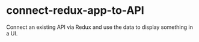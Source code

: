 # connect-redux-app-to-API
Connect an existing API via Redux and use the data to display something in a UI.
